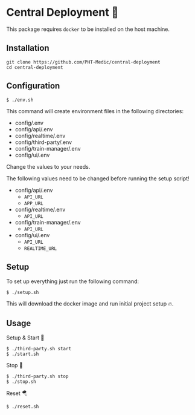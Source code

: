 # Central Deployment 🚀
This package requires `docker` to be installed on the host machine.

## Installation
```shell
git clone https://github.com/PHT-Medic/central-deployment
cd central-deployment
```

## Configuration

```shell
$ ./env.sh
```

This command will create environment files in the following directories:
- config/.env
- config/api/.env
- config/realtime/.env
- config/third-party/.env
- config/train-manager/.env
- config/ui/.env

Change the values to your needs.

The following values need to be changed before running the setup script!
- config/api/.env
  - `API_URL`
  - `APP_URL`
- config/realtime/.env
  - `API_URL`
- config/train-manager/.env
  - `API_URL`
- config/ui/.env
  - `API_URL`
  - `REALTIME_URL`

## Setup
To set up everything just run the following command:
```
$ ./setup.sh
```
This will download the docker image and run initial project setup 🔥.

## Usage
Setup & Start 🛫
```
$ ./third-party.sh start
$ ./start.sh
```
Stop 🛬
```
$ ./third-party.sh stop
$ ./stop.sh
```

Reset 🪂
```
$ ./reset.sh
```
